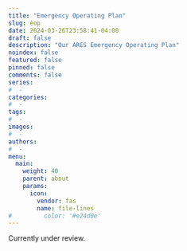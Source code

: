 ```yaml
---
title: "Emergency Operating Plan"
slug: eop
date: 2024-03-26T23:58:41-04:00
draft: false
description: "Our ARES Emergency Operating Plan"
noindex: false
featured: false
pinned: false
comments: false
series:
#  - 
categories:
#  - 
tags:
#  - 
images:
#  - 
authors:
#  -
menu:
  main:
    weight: 40
    parent: about
    params:
      icon:
        vendor: fas
        name: file-lines
#         color: '#e24d0e'
---
```


Currently under review.

